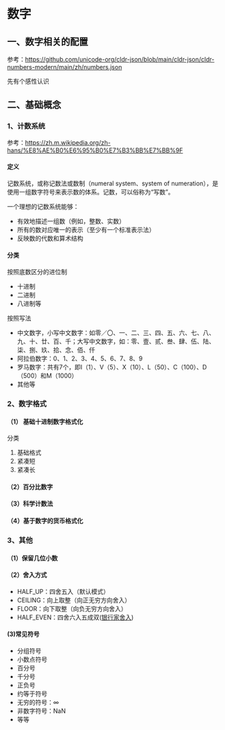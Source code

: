 # 数字

## 一、数字相关的配置
参考：https://github.com/unicode-org/cldr-json/blob/main/cldr-json/cldr-numbers-modern/main/zh/numbers.json

先有个感性认识

## 二、基础概念

### 1、计数系统
参考：https://zh.m.wikipedia.org/zh-hans/%E8%AE%B0%E6%95%B0%E7%B3%BB%E7%BB%9F

#### 定义
记数系统，或称记数法或数制（numeral system、system of numeration），是使用一组数字符号来表示数的体系。记数，可以俗称为“写数”。


一个理想的记数系统能够：
- 有效地描述一组数（例如，整数、实数）
- 所有的数对应唯一的表示（至少有一个标准表示法）
- 反映数的代数和算术结构

#### 分类
按照底数区分的进位制
- 十进制
- 二进制
- 八进制等

按照写法
- 中文数字，小写中文数字：如零／〇、一、二、三、四、五、六、七、八、九、十、廿、百、千；大写中文数字，如：零、壹、贰、叁、肆、伍、陆、柒、捌、玖、拾、念、佰、仟
- 阿拉伯数字：0、1、2、3、4、5、6、7、8、9
- 罗马数字：共有7个，即Ⅰ（1）、Ⅴ（5）、Ⅹ（10）、Ⅼ（50）、Ⅽ（100）、Ⅾ（500）和Ⅿ（1000）
- 其他等
  
### 2、数字格式
#### （1） 基础十进制数字格式化
分类
1. 基础格式
2. 紧凑短
3. 紧凑长


#### （2）百分比数字
#### （3）科学计数法
#### （4）基于数字的货币格式化

### 3、其他
#### （1）保留几位小数


#### （2）舍入方式

- HALF_UP：四舍五入（默认模式）
- CEILING：向上取整（向正无穷方向舍入）
- FLOOR：向下取整（向负无穷方向舍入）
- HALF_EVEN：四舍六入五成双([银行家舍入](https://baike.baidu.com/item/%E9%93%B6%E8%A1%8C%E5%AE%B6%E8%88%8D%E5%85%A5))

#### (3)常见符号
- 分组符号
- 小数点符号
- 百分号
- 千分号
- 正负号
- 约等于符号
- 无穷的符号：∞
- 非数字符号：NaN
- 等等
